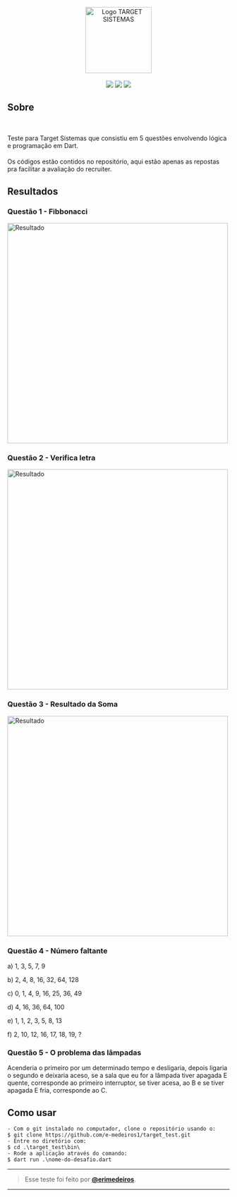 <p align="center">
      <img src="https://github.com/e-medeiros1/prova_flutter/assets/73318684/216e59d9-57cf-4cdd-bb8d-0eb3fe9cb855" width="150" alt="Logo TARGET SISTEMAS"/></br></br>



<img src="https://img.shields.io/badge/dart-C.svg?style=for-the-badge&logo=dart&color=152030">
<img src="https://img.shields.io/badge/flutter-C.svg?style=for-the-badge&logo=flutter&color=0468D7"> 
<img src="https://img.shields.io/badge/Visual%20Studio%20Code-%23323330.svg?style=for-the-badge&logo=visual-studio-code&logoColor=FFFFFF&color=2F74C0">   </h2>

<h2> Sobre </h2></br>
<p >
 Teste para Target Sistemas que consistiu em 5 questões envolvendo lógica e programação em Dart.
</p>
<p >
  <h4></h4>
Os códigos estão contidos no repositório, aqui estão apenas as repostas pra facilitar a avaliação do recruiter.
</p>  

<h2> Resultados </h2>  
<h3> Questão 1 - Fibbonacci </h3>  
<p>
      <img src="https://github.com/user-attachments/assets/7261e018-0043-4e05-9798-c87547e7f9cf" width="500" alt="Resultado"/>
</p>  
<h3> Questão 2 - Verifica letra </h3>  
<p>
      <img src="https://github.com/user-attachments/assets/0a95597a-bd94-43be-9eb0-453c6795b53c" width="500" alt="Resultado"/>
</p>

<h3> Questão 3 - Resultado da Soma </h3>  
<p>
      <img src="https://github.com/user-attachments/assets/31fd8ebd-6396-46be-a459-798b2efc0eac" width="500" alt="Resultado"/>
</p>

<h3> Questão 4 - Número faltante </h3>  
<p>
a) 1, 3, 5, 7, 9</p>
b) 2, 4, 8, 16, 32, 64, 128</p>
c) 0, 1, 4, 9, 16, 25, 36, 49 </p>
d) 4, 16, 36, 64, 100 </p>
e) 1, 1, 2, 3, 5, 8, 13 </p>
f) 2, 10, 12, 16, 17, 18, 19, ?</p>
</p>

<h3> Questão 5 - O problema das lâmpadas </h3>  
<p>
Acenderia o primeiro por um determinado tempo e desligaria, depois ligaria o segundo e deixaria aceso, 
se a sala que eu for a lâmpada tiver apagada E quente, corresponde ao primeiro interruptor,
se tiver acesa, ao B e se tiver apagada E fria, corresponde ao C. 
</p>




<h2> Como usar </h2>

   ```
   - Com o git instalado no computador, clone o repositório usando o:
   $ git clone https://github.com/e-medeiros1/target_test.git 
   - Entre no diretório com:
   $ cd .\target_test\bin\
   - Rode a aplicação através do comando: 
   $ dart run .\nome-do-desafio.dart 
   ```

   ---  


   >Esse teste foi feito por **[@erimedeiros](https://www.linkedin.com/in/erimedeiros/)**.<br> 

   ---


  
